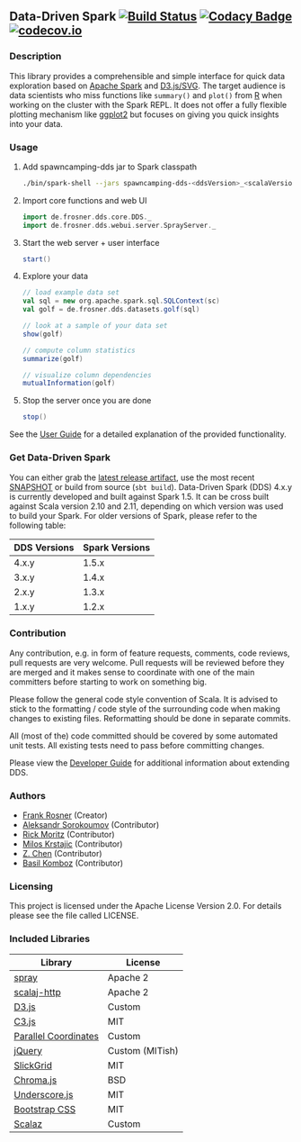 ## Data-Driven Spark [![Build Status](https://travis-ci.org/FRosner/spawncamping-dds.svg?branch=master)](https://travis-ci.org/FRosner/spawncamping-dds) [![Codacy Badge](https://api.codacy.com/project/badge/grade/0a6362a32754458f83a160eef13de7ae)](https://www.codacy.com/app/frank_7/spawncamping-dds) [![codecov.io](https://codecov.io/github/FRosner/spawncamping-dds/coverage.svg?branch=master)](https://codecov.io/github/FRosner/spawncamping-dds?branch=master)
### Description

This library provides a comprehensible and simple interface for quick data exploration based on
[Apache Spark](https://spark.apache.org/) and [D3.js/SVG](http://d3js.org/). The target audience is
data scientists who miss functions like `summary()` and `plot()` from [R](http://www.r-project.org/)
when working on the cluster with the Spark REPL. It does not offer a fully flexible plotting mechanism like [ggplot2](http://ggplot2.org/) but focuses on giving you quick insights into your data.

### Usage

1. Add spawncamping-dds jar to Spark classpath

    ```sh
    ./bin/spark-shell --jars spawncamping-dds-<ddsVersion>_<scalaVersion>.jar
    ```
2. Import core functions and web UI

    ```scala
    import de.frosner.dds.core.DDS._
    import de.frosner.dds.webui.server.SprayServer._
    ```

3. Start the web server + user interface

    ```scala
    start()
    ```

4. Explore your data

    ```scala
    // load example data set
    val sql = new org.apache.spark.sql.SQLContext(sc)
    val golf = de.frosner.dds.datasets.golf(sql)

    // look at a sample of your data set
    show(golf)

    // compute column statistics
    summarize(golf)

    // visualize column dependencies
    mutualInformation(golf)
    ```

5. Stop the server once you are done

    ```scala
    stop()
    ```

See the [User Guide](https://github.com/FRosner/spawncamping-dds/wiki/User-Guide) for a detailed explanation of the provided functionality.

### Get Data-Driven Spark

You can either grab the [latest release artifact](https://github.com/FRosner/spawncamping-dds/releases), use the most recent [SNAPSHOT](http://spawncamping-dds-snapshots.s3-website-us-east-1.amazonaws.com/) or build from source (`sbt build`). Data-Driven Spark (DDS) 4.x.y is currently developed and built against Spark 1.5. It can be cross built against Scala version 2.10 and 2.11, depending on which version was used to build your Spark. For older versions of Spark, please refer to the following table:

| DDS Versions | Spark Versions |
| --- | --- |
| 4.x.y | 1.5.x |
| 3.x.y | 1.4.x |
| 2.x.y | 1.3.x |
| 1.x.y | 1.2.x |


### Contribution

Any contribution, e.g. in form of feature requests, comments, code reviews, pull requests are very welcome. Pull requests will be reviewed before they are merged and it makes sense to coordinate with one of the main committers before starting to work on something big.

Please follow the general code style convention of Scala. It is advised to stick to the formatting / code style of the surrounding code when making changes to existing files. Reformatting should be done in separate commits.

All (most of the) code committed should be covered by some automated unit tests. All existing tests need to pass before committing changes.

Please view the [Developer Guide](https://github.com/FRosner/spawncamping-dds/wiki/Developer-Guide) for additional information about extending DDS.

### Authors

- [Frank Rosner](https://github.com/FRosner) (Creator)
- [Aleksandr Sorokoumov](https://github.com/Gerrrr) (Contributor)
- [Rick Moritz](https://github.com/RPCMoritz) (Contributor)
- [Milos Krstajic](https://github.com/milosk) (Contributor)
- [Z. Chen](https://github.com/zhdchen) (Contributor)
- [Basil Komboz](https://github.com/bkomboz) (Contributor)

### Licensing

This project is licensed under the Apache License Version 2.0. For details please see the file called LICENSE.

### Included Libraries

| Library       | License        |
| ------------  | -------------- |
| [spray](http://spray.io/) | Apache 2 |
| [scalaj-http](https://github.com/scalaj/scalaj-http) | Apache 2 |
| [D3.js](http://d3js.org/) | Custom |
| [C3.js](http://c3js.org/) | MIT |
| [Parallel Coordinates](https://github.com/syntagmatic/parallel-coordinates) | Custom |
| [jQuery](http://jquery.com/) | Custom (MITish) |
| [SlickGrid](https://github.com/mleibman/SlickGrid) | MIT |
| [Chroma.js](https://github.com/gka/chroma.js) | BSD |
| [Underscore.js](http://underscorejs.org/) | MIT |
| [Bootstrap CSS](http://getbootstrap.com) | MIT |
| [Scalaz](https://github.com/scalaz/scalaz) | Custom |
